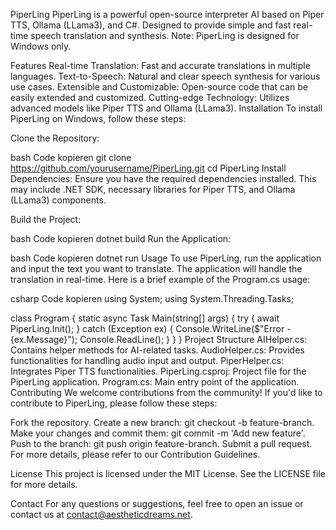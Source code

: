 PiperLing
PiperLing is a powerful open-source interpreter AI based on Piper TTS, Ollama (LLama3), and C#. Designed to provide simple and fast real-time speech translation and synthesis. Note: PiperLing is designed for Windows only.

Features
Real-time Translation: Fast and accurate translations in multiple languages.
Text-to-Speech: Natural and clear speech synthesis for various use cases.
Extensible and Customizable: Open-source code that can be easily extended and customized.
Cutting-edge Technology: Utilizes advanced models like Piper TTS and Ollama (LLama3).
Installation
To install PiperLing on Windows, follow these steps:

Clone the Repository:

bash
Code kopieren
git clone https://github.com/yourusername/PiperLing.git
cd PiperLing
Install Dependencies:
Ensure you have the required dependencies installed. This may include .NET SDK, necessary libraries for Piper TTS, and Ollama (LLama3) components.

Build the Project:

bash
Code kopieren
dotnet build
Run the Application:

bash
Code kopieren
dotnet run
Usage
To use PiperLing, run the application and input the text you want to translate. The application will handle the translation in real-time. Here is a brief example of the Program.cs usage:

csharp
Code kopieren
using System;
using System.Threading.Tasks;

class Program
{
    static async Task Main(string[] args)
    {
        try
        {
            await PiperLing.Init();
        }
        catch (Exception ex)
        {
            Console.WriteLine($"Error - {ex.Message}");
            Console.ReadLine();
        }
    }
}
Project Structure
AIHelper.cs: Contains helper methods for AI-related tasks.
AudioHelper.cs: Provides functionalities for handling audio input and output.
PiperHelper.cs: Integrates Piper TTS functionalities.
PiperLing.csproj: Project file for the PiperLing application.
Program.cs: Main entry point of the application.
Contributing
We welcome contributions from the community! If you'd like to contribute to PiperLing, please follow these steps:

Fork the repository.
Create a new branch: git checkout -b feature-branch.
Make your changes and commit them: git commit -m 'Add new feature'.
Push to the branch: git push origin feature-branch.
Submit a pull request.
For more details, please refer to our Contribution Guidelines.

License
This project is licensed under the MIT License. See the LICENSE file for more details.

Contact
For any questions or suggestions, feel free to open an issue or contact us at contact@aestheticdreams.net.
